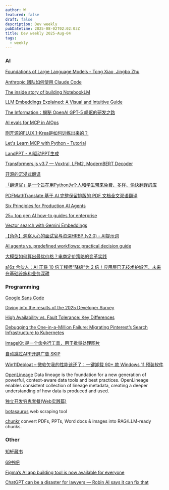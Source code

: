```yaml
---
author: W
featured: false
draft: false
description: Dev weekly
pubDatetime: 2025-08-02T02:02:03Z
title: Dev weekly 2025-Aug-04
tags:
  - weekly
---
```


### AI

[]()

[]()

[]()

[Foundations of Large Language Models - Tong Xiao, Jingbo Zhu](https://arxiv.org/abs/2501.09223v2)

[Anthropic 团队如何使用 Claude Code](https://readit.plus/a/lmHZF/how-anthropic-teams-use-claude-code)

[The inside story of building NotebookLM](https://blog.google/technology/ai/developing-notebooklm/)

[]()

[LLM Embeddings Explained: A Visual and Intuitive Guide](https://huggingface.co/spaces/hesamation/primer-llm-embedding)

[The Information：揭秘 OpenAI GPT-5 崎岖的研发之路](https://mp.weixin.qq.com/s/VP0d6DjEP4FiZxPT3Ydf6Q)

[]()

[AI evals for MCP in AIOps](https://www.thoughtworks.com/insights/blog/generative-ai/AI-evals-for-MCP-in-AIOps)

[刚开源的FLUX.1-Krea是如何训练出来的？](https://mp.weixin.qq.com/s/xbsAELUXTLyYwvMd0ldPeQ)

[Let's Learn MCP with Python - Tutorial](https://github.com/microsoft/lets-learn-mcp-python)

[LandPPT - AI驱动PPT生成](https://github.com/sligter/LandPPT)

[Transformers.js v3.7 — Voxtral, LFM2, ModernBERT Decoder](https://github.com/huggingface/transformers.js/releases/tag/3.7.0)

[开源的沉浸式翻译](https://github.com/Bistutu/FluentRead)

[「翻译官」是一个旨在用Python为个人和学生带来免费、多样、愉快翻译的库](https://github.com/UlionTse/translators)

[PDFMathTranslate 基于 AI 完整保留排版的 PDF 文档全文双语翻译](https://github.com/Byaidu/PDFMathTranslate)

[Six Principles for Production AI Agents](https://www.app.build/blog/six-principles-production-ai-agents)

[25+ top gen AI how-to guides for enterprise](https://cloud.google.com/blog/products/ai-machine-learning/top-gen-ai-how-to-guides-for-enterprise)

[Vector search with Gemini Embeddings](https://github.com/weaviate/recipes/blob/main/weaviate-features%2Fbring-your-own-vectors-and-multi-lingual%2Fvector_search_gemini_embeddings.ipynb)

[【角色】洞察人心的面试官与资深HRBP (v2.0) - AI提示词](https://github.com/itMrBoy/resumePolice/blob/main/prompt/resume_police_Zh.md)

[AI agents vs. predefined workflows: practical decision guide](https://www.capitalone.com/tech/ai/ai-agents-vs-predefined-workflows-practical-decision-guide/)

[大模型如何算出最优价格？电商定价策略的变革实践](https://mp.weixin.qq.com/s/zz8a4TyO8qBEA8W-R8c3Zg)

[a16z 合伙人：AI 正将 10 倍工程师“降级”为 2 倍！应用层已无技术护城河，未来在基础设施和业务深耕](https://mp.weixin.qq.com/s/d9bbBPqEydbXDFrKrqf49A)

### Programming

[Google Sans Code](https://fonts.google.com/specimen/Google+Sans+Code)

[Diving into the results of the 2025 Developer Survey](https://stackoverflow.blog/2025/08/01/diving-into-the-results-of-the-2025-developer-survey/)

[]()

[High Availability vs. Fault Tolerance: Key Differences](https://www.couchbase.com/blog/high-availability-vs-fault-tolerance/)

[Debugging the One-in-a-Million Failure: Migrating Pinterest’s Search Infrastructure to Kubernetes](https://medium.com/pinterest-engineering/debugging-the-one-in-a-million-failure-migrating-pinterests-search-infrastructure-to-kubernetes-bef9af9dabf4)

[]()

[ImageKit 是一个命令行工具，用于批量处理图片](https://github.com/hzbd/imagekit/blob/master/README-zh.md)

[自动跳过APP开屏广告 SKIP](https://github.com/GuoXiCheng/SKIP)

[Win11Debloat – 微软欠我的性能该还了：一键卸载 90+ 款 Windows 11 预装软件](https://www.appinn.com/win11debloat/)

[OpenLineage](https://openlineage.io/) Data lineage is the foundation for a new generation of powerful, context-aware data tools and best practices. OpenLineage enables consistent collection of lineage metadata, creating a deeper understanding of how data is produced and used.

[独立开发穷鬼套餐(Web实践篇)](https://guangzhengli.com/blog/zh/indie-hacker-poor-stack)

[botasaurus](https://github.com/omkarcloud/botasaurus) web scraping tool

[chunkr](https://github.com/lumina-ai-inc/chunkr) convert PDFs, PPTs, Word docs & images into RAG/LLM-ready chunks.

[]()

[]()

[]()

[]()

### Other

[]()

[知轩藏书](https://www.zxcs.info/lishi/)

[69书吧](https://www.69shuba.com/novels/class/0.htm)

[Figma’s AI app building tool is now available for everyone](https://www.theverge.com/news/712995/figma-make-ai-general-availability-announcement)

[ChatGPT can be a disaster for lawyers — Robin AI says it can fix that](https://www.theverge.com/decoder-podcast-with-nilay-patel/713303/robin-ai-ceo-richard-robinson-chatgpt-ai-lawyer-legal-interview)

[]()

[]()

[]()

[]()

[]()

[]()

[]()

[]()

[]()

[]()

[]()

[]()

[]()

[]()

[]()

[]()

[]()

[]()

[]()

[]()

[]()

[]()

[]()

[]()
